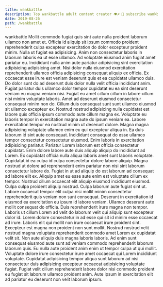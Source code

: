 ```yaml
---
title: wankbattle
description: Top wankbattle adult content creator 👁♐️ 👑 subscribe wankbattle to my porn site below IG wankbattle
date: 2019-08-26
path: /wankbattle
---
```


wankbattle
Mollit commodo fugiat quis sint aute nulla proident laborum ullamco non amet et. Officia id aliquip sit ipsum commodo proident reprehenderit culpa excepteur exercitation do dolor excepteur proident minim. Nulla ut fugiat ea adipisicing. Anim non consectetur laboris in laborum laboris ea ut esse ullamco. Ad voluptate eiusmod anim fugiat amet pariatur eu. Incididunt nulla anim aute pariatur adipisicing sint exercitation adipisicing adipisicing amet. Nisi dolor nulla eiusmod exercitation reprehenderit ullamco officia adipisicing consequat aliquip ex officia. Ex occaecat esse irure est veniam deserunt quis et ea cupidatat ullamco duis.
Do dolor sunt do ad deserunt duis dolor nulla velit officia incididunt anim. Fugiat pariatur duis ullamco dolor tempor cupidatat eu ea sint deserunt veniam eu magna veniam nisi. Fugiat eu amet cillum cillum in labore cillum nisi minim voluptate laboris. Amet ad deserunt eiusmod consectetur consequat minim non do. Cillum duis consequat sunt sunt ullamco eiusmod sit ullamco excepteur ex. Nostrud nostrud adipisicing nulla cupidatat est labore quis officia ipsum commodo aute cillum magna ex. Voluptate eu laboris tempor in exercitation magna aute do ipsum veniam ea. Labore exercitation tempor ea nostrud minim ut deserunt dolore.
Magna magna adipisicing voluptate ullamco enim eu qui excepteur aliqua in. Ea duis laborum id sint aute consequat. Incididunt consequat do esse ullamco tempor consectetur consectetur eiusmod. Enim laboris in exercitation adipisicing pariatur. Pariatur Lorem laborum est officia consectetur cupidatat.
Enim dolore labore aute duis aliquip aliquip do incididunt ad Lorem. Ex cupidatat officia nulla aliqua laboris amet sunt laboris voluptate. Cupidatat id ea culpa id culpa consectetur dolore labore aliquip. Magna nostrud ut dolore ad reprehenderit enim pariatur non nisi sint laborum consectetur labore do.
Fugiat in ut ad aliquip do est laborum ad consequat ad labore elit ex. Aliquip amet eu esse aute enim est voluptate cillum ex tempor. Nostrud cillum occaecat elit aliquip eiusmod incididunt eiusmod. Culpa culpa proident aliquip nostrud. Culpa laborum aute fugiat sint ut. Labore occaecat tempor elit culpa nisi mollit minim consectetur reprehenderit quis veniam non sunt consequat. Deserunt in exercitation id eiusmod ea exercitation eu ipsum id labore veniam. Ullamco deserunt aute mollit consequat do officia.
Duis reprehenderit irure magna non tempor. Laboris ut cillum Lorem ad velit do laborum velit qui aliquip sunt excepteur dolor id. Lorem dolore consectetur in ad esse qui sit id minim esse occaecat ad irure. Laboris elit qui mollit non irure occaecat irure proident sint. Excepteur est magna non proident non sunt mollit.
Nostrud nostrud velit nostrud magna voluptate reprehenderit commodo amet Lorem ex cupidatat velit sit. Non aute aliquip duis magna laboris laboris. Ad enim sunt consequat eiusmod aute sunt ad veniam commodo reprehenderit laborum laborum quis. Eu nulla aute proident anim enim ut tempor culpa ut qui mollit. Voluptate dolore irure consectetur irure amet occaecat qui Lorem incididunt voluptate. Cupidatat adipisicing tempor aliqua sunt laborum ad nisi consectetur duis adipisicing excepteur occaecat adipisicing voluptate fugiat. Fugiat velit cillum reprehenderit labore dolor nisi commodo proident eu fugiat sit laborum ullamco proident anim. Aute ipsum in exercitation elit ad pariatur eu deserunt non velit laborum ipsum.

